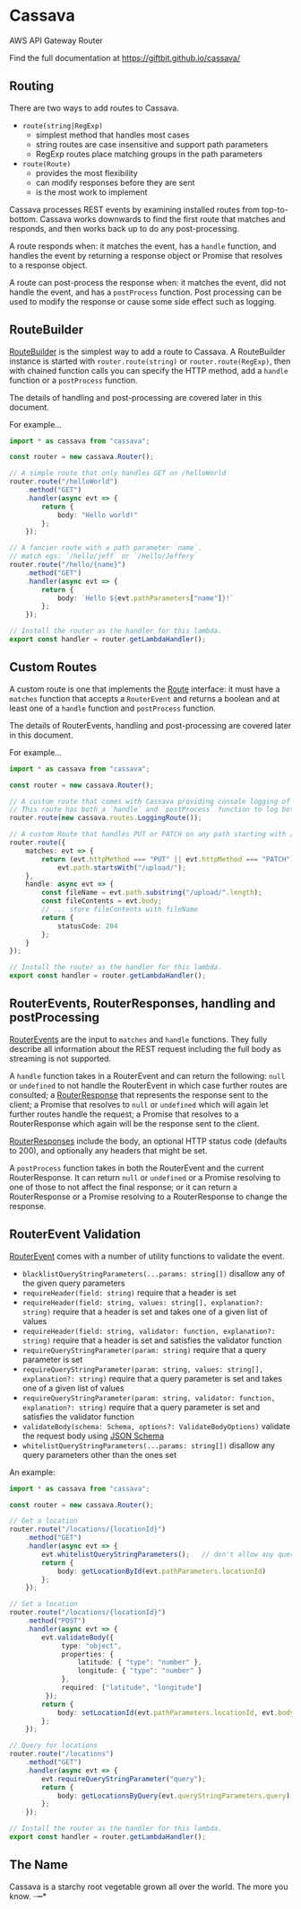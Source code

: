 # Cassava

AWS API Gateway Router

Find the full documentation at https://giftbit.github.io/cassava/ 

## Routing

There are two ways to add routes to Cassava.
- `route(string|RegExp)`
  - simplest method that handles most cases
  - string routes are case insensitive and support path parameters
  - RegExp routes place matching groups in the path parameters
- `route(Route)`
  - provides the most flexibility
  - can modify responses before they are sent
  - is the most work to implement
  
Cassava processes REST events by examining installed routes from top-to-bottom.  Cassava works downwards to find the first route that matches and responds, and then works back up to do any post-processing.

A route responds when: it matches the event, has a `handle` function, and handles the event by returning a response object or Promise that resolves to a response object.

A route can post-process the response when: it matches the event, did not handle the event, and has a `postProcess` function.  Post processing can be used to modify the response or cause some side effect such as logging.

## RouteBuilder

[RouteBuilder](https://giftbit.github.io/cassava/interfaces/_routes_buildableroute_.routebuilder.html) is the simplest way to add a route to Cassava.  A RouteBuilder instance is started with `router.route(string)` or `router.route(RegExp)`, then with chained function calls you can specify the HTTP method, add a `handle` function or a `postProcess` function.

The details of handling and post-processing are covered later in this document.

For example...

```typescript
import * as cassava from "cassava";

const router = new cassava.Router();

// A simple route that only handles GET on /helloWorld
router.route("/helloWorld")
    .method("GET")
    .handler(async evt => {
        return {
            body: "Hello world!"
        };
    });

// A fancier route with a path parameter `name`.
// match egs: `/hello/jeff` or `/Hello/Jeffery`
router.route("/hello/{name}")
    .method("GET")
    .handler(async evt => {
        return {
            body: `Hello ${evt.pathParameters["name"]}!`
        };
    });

// Install the router as the handler for this lambda.
export const handler = router.getLambdaHandler();
```

## Custom Routes

A custom route is one that implements the [Route](https://giftbit.github.io/cassava/interfaces/_routes_route_.route.html) interface: it must have a `matches` function that accepts a `RouterEvent` and returns a boolean and at least one of a `handle` function and `postProcess` function.  

The details of RouterEvents, handling and post-processing are covered later in this document.

For example...

```typescript
import * as cassava from "cassava";

const router = new cassava.Router();

// A custom route that comes with Cassava providing console logging of requests.
// This route has both a `handle` and `postProcess` function to log both requests and responses.
router.route(new cassava.routes.LoggingRoute());

// A custom Route that handles PUT or PATCH on any path starting with /upload/
router.route({
    matches: evt => {
        return (evt.httpMethod === "PUT" || evt.httpMethod === "PATCH") &&
            evt.path.startsWith("/upload/");
    },
    handle: async evt => {
        const fileName = evt.path.substring("/upload/".length);
        const fileContents = evt.body;
        // ... store fileContents with fileName
        return {
            statusCode: 204
        };
    }
});

// Install the router as the handler for this lambda.
export const handler = router.getLambdaHandler();
```

## RouterEvents, RouterResponses, handling and postProcessing

[RouterEvents](https://giftbit.github.io/cassava/modules/_routerevent_.html) are the input to `matches` and `handle` functions.  They fully describe all information about the REST request including the full body as streaming is not supported.

A `handle` function takes in a RouterEvent and can return the following: `null` or `undefined` to not handle the RouterEvent in which case further routes are consulted; a [RouterResponse](https://giftbit.github.io/cassava/interfaces/_routerresponse_.routerresponse.html) that represents the response sent to the client; a Promise that resolves to `null` or `undefined` which will again let further routes handle the request; a Promise that resolves to a RouterResponse which again will be the response sent to the client.

[RouterResponses](https://giftbit.github.io/cassava/interfaces/_routerresponse_.routerresponse.html) include the body, an optional HTTP status code (defaults to 200), and optionally any headers that might be set.

A `postProcess` function takes in both the RouterEvent and the current RouterResponse.  It can return `null` or `undefined` or a Promise resolving to one of those to not affect the final response; or it can return a RouterResponse or a Promise resolving to a RouterResponse to change the response.

## RouterEvent Validation

[RouterEvent](https://giftbit.github.io/cassava/modules/_routerevent_.html) comes with a number of utility functions to validate the event.

- `blacklistQueryStringParameters(...params: string[])` disallow any of the given query parameters
- `requireHeader(field: string)` require that a header is set
- `requireHeader(field: string, values: string[], explanation?: string)` require that a header is set and takes one of a given list of values
- `requireHeader(field: string, validator: function, explanation?: string)` require that a header is set and satisfies the validator function
- `requireQueryStringParameter(param: string)` require that a query parameter is set
- `requireQueryStringParameter(param: string, values: string[], explanation?: string)` require that a query parameter is set and takes one of a given list of values
- `requireQueryStringParameter(param: string, validator: function, explanation?: string)` require that a query parameter is set and satisfies the validator function
- `validateBody(schema: Schema, options?: ValidateBodyOptions)` validate the request body using [JSON Schema](https://spacetelescope.github.io/understanding-json-schema/index.html)
- `whitelistQueryStringParameters(...params: string[])` disallow any query parameters other than the ones set

An example:

```typescript
import * as cassava from "cassava";

const router = new cassava.Router();

// Get a location
router.route("/locations/{locationId}")
    .method("GET")
    .handler(async evt => {
        evt.whitelistQueryStringParameters();   // don't allow any query params
        return {
            body: getLocationById(evt.pathParameters.locationId)
        };
    });

// Set a location
router.route("/locations/{locationId}")
    .method("POST")
    .handler(async evt => {
        evt.validateBody({
             type: "object",
             properties: {
                 latitude: { "type": "number" },
                 longitude: { "type": "number" }
             },
             required: ["latitude", "longitude"]
         });
        return {
            body: setLocationId(evt.pathParameters.locationId, evt.body)
        };
    });

// Query for locations
router.route("/locations")
    .method("GET")
    .handler(async evt => {
        evt.requireQueryStringParameter("query");
        return {
            body: getLocationsByQuery(evt.queryStringParameters.query)
        };
    });

// Install the router as the handler for this lambda.
export const handler = router.getLambdaHandler();
```

## The Name

Cassava is a starchy root vegetable grown all over the world.  The more you know.  ┈┅*
